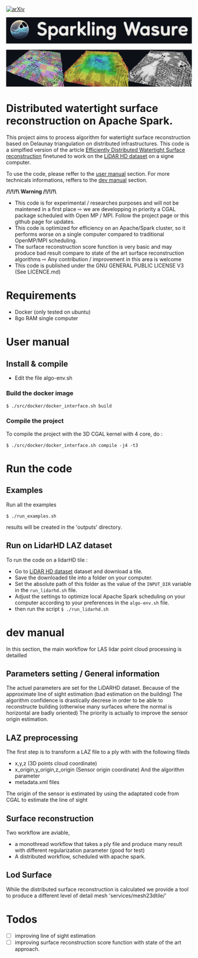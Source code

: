 [![arXiv](https://img.shields.io/badge/arXiv-Paper-<COLOR>.svg)](https://hal.science/hal-03380593/file/2021216131.pdf)

![logo](./doc/logo.jpeg)

![Example of the algorithm on the "chateau de versaille" LidarHD tile](./doc/header.jpeg)


# Distributed watertight surface reconstruction on Apache Spark. 

This project aims to process algorithm for watertight surface reconstruction based on Delaunay triangulation on distributed infrastructures.
This code is a simplfied version of the article  [Efficiently Distributed Watertight Surface reconstruction](https://lcaraffa.github.io/edwsr/)
finetuned to work on the [LiDAR HD dataset](https://geoservices.ign.fr/lidarhd) on a signe computer.

To use the code, please reffer to the [user manual](#user-manual) section.
For more technicals informations, reffers to the [dev manual](#dev-manual) section.

 **/!\/!\/!\   Warning /!\/!\/!\\**
- This code is for experimental / researches purposes and will not be maintened in a first place ⇨ we are  developping in priority a CGAL package scheduled with Open MP / MPI. Follow the project page or this github page for updates. 
- This code is optimized for efficiency on an Apache/Spark cluster, so it performs worse on a single computer compared to traditional OpenMP/MPI scheduling.
- The surface reconstruction score function is very basic and may produce bad result compare to state of the art surface reconstruction algorithms  ⇨  Any contribution / improvement in this area is welcome
- This code is published under the  GNU GENERAL PUBLIC LICENSE V3 (See LICENCE.md)

# Requirements 
- Docker (only tested on ubuntu)
- 8go RAM single computer

# User manual
## Install & compile 
- Edit the file algo-env.sh 
### Build the docker image
```console
$ ./src/docker/docker_interface.sh build
```

### Compile the project 
To compile the project with the 3D CGAL kernel with 4 core, do :

```console
$ ./src/docker/docker_interface.sh compile -j4 -t3
```

# Run the code
## Examples 
Run all the examples
```console
$ ./run_examples.sh

```
results will be created in the 'outputs' directory.


## Run on LidarHD LAZ dataset 
To run the code on a lidarHD tile : 
- Go to [LiDAR HD dataset](https://geoservices.ign.fr/lidarhd) dataset and download a tile.
- Save the downloaded tile into a folder on your computer.
- Set the absolute path of this folder as the value of the `INPUT_DIR` variable in the `run_lidarhd.sh` file.
- Adjust the settings to optimize local Apache Spark scheduling on your computer according to your preferences in the `algo-env.sh` file.
- then run the script `$ ./run_lidarhd.sh`

# dev manual
In this section, the main workflow for LAS lidar point cloud processing is detailled

## Parameters setting / General information
The actuel parameters are set for the LiDARHD dataset.
Because  of the approximate line of sight estimation (bad estimation on the building)
The algorithm confidence is drastically decrese in order to be able to reconstructe building (otherwise many surfaces where the normal is horizontal are badly oriented)
The priority is actually to improve the sensor origin estimation.


## LAZ preprocessing
The first step is to transform a LAZ file to a ply with with the following fileds
  - x,y,z (3D points cloud coordinate) 
  - x_origin,y_origin,z_origin (Sensor origin coordinate)
And the algorithm parameter
  - metadata.xml files

The origin of the sensor is estimated by using the adaptated code from CGAL to estimate the line of sight


## Surface reconstruction
Two workflow are aviable,
- a monothread workflow that takes a ply file and produce
many result with different regularization parameter (good for test)
- A distributed workflow, scheduled with apache spark.

## Lod Surface
While the distributed surface reconstruction is calculated
we provide a tool to produce a different level of detail mesh 'services/mesh23dtile/'

# Todos
- ☐ improving line of sight estimation
- ☐ improving surface reconstruction score function with state of the art approach.
